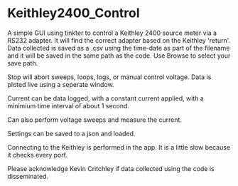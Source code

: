 # Keithley2400_Control
A simple GUI using tinkter to control a Keithley 2400 source meter via a RS232 adapter.  It will find the correct adapter based on the Keithley 'return'.
Data collected is saved as a .csv using the time-date as part of the filename and it will be saved in the same path as the code. Use Browse to select your save path. 

Stop will abort sweeps, loops, logs, or manual control voltage.
Data is ploted live using a seperate window.

Current can be data logged, with a constant current applied, with a minimium time interval of about 1 second.

Can also perform voltage sweeps and measure the current.

Settings can be saved to a json and loaded.

Connecting to the Keithley is performed in the app.  It is a little slow because it checks every port.

Please acknowledge Kevin Critchley if data collected using the code is disseminated.

